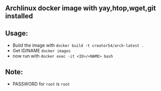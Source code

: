 ## Archlinux docker image with yay,htop,wget,git installed
## Usage:

* Build the image with `docker build -t creator54/arch-latest .`
* Get ID/NAME `docker images`
* now run with `docker exec -it <ID>/<NAME> bash`

## Note:
* PASSWORD for `root` is `root`
